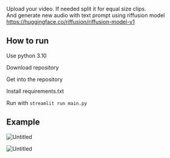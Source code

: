 Upload your video. If needed split it for equal size clips. 
<br>
And generate new audio with text prompt using riffusion model
<br>
https://huggingface.co/riffusion/riffusion-model-v1

<h2>How to run</h2>

Use python 3.10

Download repository

Get into the repository

Install requirements.txt

Run with ``streamlit run main.py``

<h2>Example</h2>

![Untitled](https://github.com/user-attachments/assets/8fb9df09-f402-43b8-a9f0-e7e9e95a1926)

![Untitled](https://github.com/user-attachments/assets/3964ee54-f0af-46ea-8334-911f72f18aaf)
